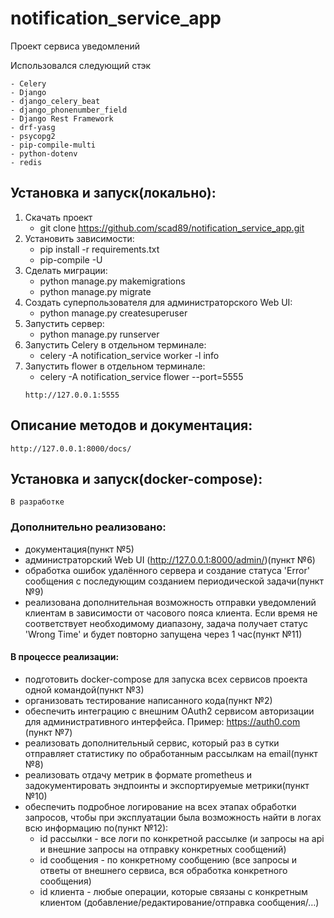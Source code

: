 # notification_service_app

Проект сервиса уведомлений

Использовался следующий стэк

```
- Celery
- Django
- django_celery_beat
- django_phonenumber_field
- Django Rest Framework
- drf-yasg
- psycopg2
- pip-compile-multi
- python-dotenv
- redis
```

## Установка и запуск(локально):

1. Скачать проект
   - git clone https://github.com/scad89/notification_service_app.git
2. Установить зависимости:
   - pip install -r requirements.txt
   - pip-compile -U
3. Сделать миграции:
   - python manage.py makemigrations
   - python manage.py migrate
4. Создать суперпользователя для администраторского Web UI:
   - python manage.py createsuperuser
5. Запустить сервер:
   - python manage.py runserver
6. Запустить Celery в отдельном терминале:
   - celery -A notification_service worker -l info
7. Запустить flower в отдельном терминале:
   - celery -A notification_service flower --port=5555
   ```
   http://127.0.0.1:5555
   ```

## Описание методов и документация:

```
http://127.0.0.1:8000/docs/
```

## Установка и запуск(docker-compose):

    В разработке

### Дополнительно реализовано:

- документация(пункт №5)
- администраторский Web UI (http://127.0.0.1:8000/admin/)(пункт №6)
- обработка ошибок удалённого сервера и создание статуса 'Error' сообщения с последующим созданием периодической задачи(пункт №9)
- реализована дополнительная возможность отправки уведомлений клиентам в зависимости от часового пояса клиента. Если время не соответствует необходимому диапазону, задача получает статус 'Wrong Time' и будет повторно запущена через 1 час(пункт №11)

#### В процессе реализации:

- подготовить docker-compose для запуска всех сервисов проекта одной командой(пункт №3)
- организовать тестирование написанного кода(пункт №2)
- обеспечить интеграцию с внешним OAuth2 сервисом авторизации для административного интерфейса. Пример: https://auth0.com (пункт №7)
- реализовать дополнительный сервис, который раз в сутки отправляет статистику по обработанным рассылкам на email(пункт №8)
- реализовать отдачу метрик в формате prometheus и задокументировать эндпоинты и экспортируемые метрики(пункт №10)
- обеспечить подробное логирование на всех этапах обработки запросов, чтобы при эксплуатации была возможность найти в логах всю информацию по(пункт №12):
  - id рассылки - все логи по конкретной рассылке (и запросы на api и внешние запросы на отправку конкретных сообщений)
  - id сообщения - по конкретному сообщению (все запросы и ответы от внешнего сервиса, вся обработка конкретного сообщения)
  - id клиента - любые операции, которые связаны с конкретным клиентом (добавление/редактирование/отправка сообщения/…)
